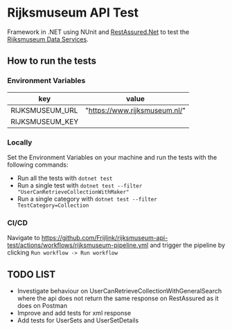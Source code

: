 # Rijksmuseum API Test

Framework in .NET using NUnit and [RestAssured.Net](https://github.com/basdijkstra/rest-assured-net) to test the [Rijksmuseum Data Services](https://data.rijksmuseum.nl/docs/).

## How to run the tests ##

### Environment Variables ###

| key             | value                        |
|-----------------|------------------------------|
| RIJKSMUSEUM_URL |"https://www.rijksmuseum.nl/" |
| RIJKSMUSEUM_KEY |                              |

### Locally ###

Set the Environment Variables on your machine and run the tests with the following commands:

* Run all the tests with `dotnet test`
* Run a single test with `dotnet test --filter "UserCanRetrieveCollectionWithMaker"`
* Run a single category with `dotnet test --filter TestCategory=Collection`

### CI/CD ###

Navigate to https://github.com/Frijlink/rijksmuseum-api-test/actions/workflows/rijksmuseum-pipeline.yml and trigger the pipeline by clicking `Run workflow -> Run workflow`

## TODO LIST ##

- Investigate behaviour on UserCanRetrieveCollectionWithGeneralSearch where the api does not return the same response on RestAssured as it does on Postman
- Improve and add tests for xml response
- Add tests for UserSets and UserSetDetails